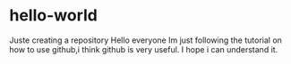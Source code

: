 # hello-world
Juste creating a repository 
Hello everyone
Im just following the tutorial on how to use github,i think github is very useful.
I hope i can understand it.
